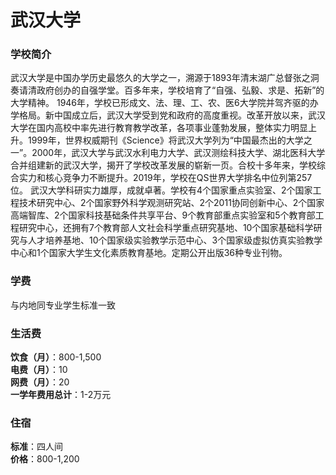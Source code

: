 # 武汉大学
### 学校简介
武汉大学是中国办学历史最悠久的大学之一，溯源于1893年清末湖广总督张之洞奏请清政府创办的自强学堂。百多年来，学校培育了“自强、弘毅、求是、拓新”的大学精神。 1946年，学校已形成文、法、理、工、农、医6大学院并驾齐驱的办学格局。新中国成立后，武汉大学受到党和政府的高度重视。改革开放以来，武汉大学在国内高校中率先进行教育教学改革，各项事业蓬勃发展，整体实力明显上升。1999年，世界权威期刊《Science》将武汉大学列为“中国最杰出的大学之一”。2000年，武汉大学与武汉水利电力大学、武汉测绘科技大学、湖北医科大学合并组建新的武汉大学，揭开了学校改革发展的崭新一页。合校十多年来，学校综合实力和核心竞争力不断提升。2019年，学校在QS世界大学排名中位列第257位。 武汉大学科研实力雄厚，成就卓著。学校有4个国家重点实验室、2个国家工程技术研究中心、2个国家野外科学观测研究站、2个2011协同创新中心、2个国家高端智库、2个国家科技基础条件共享平台、9个教育部重点实验室和5个教育部工程研究中心，还拥有7个教育部人文社会科学重点研究基地、10个国家基础科学研究与人才培养基地、10个国家级实验教学示范中心、3个国家级虚拟仿真实验教学中心和1个国家大学生文化素质教育基地。定期公开出版36种专业刊物。

### 学费
与内地同专业学生标准一致

### 生活费
**饮食（月）**：800-1,500  
**电费（月）**：10  
**网费（月）**：20  
**一学年费用总计**：1-2万元  

### 住宿
**标准**：四人间  
**价格**：800-1,200  
